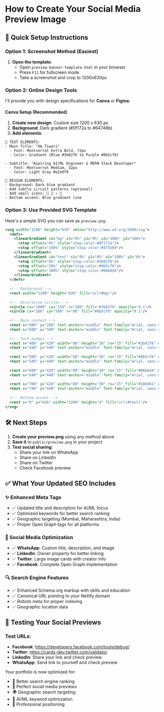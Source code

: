 # How to Create Your Social Media Preview Image

## 📸 **Quick Setup Instructions**

### **Option 1: Screenshot Method (Easiest)**

1. **Open the template**:
   - Open `preview-banner-template.html` in your browser
   - Press `F11` for fullscreen mode
   - Take a screenshot and crop to 1200x630px

### **Option 2: Online Design Tools**

I'll provide you with design specifications for **Canva** or **Figma**:

#### **Canva Setup (Recommended)**
1. **Create new design**: Custom size 1200 x 630 px
2. **Background**: Dark gradient (#0f172a to #64748b)
3. **Add elements**:

```
📝 TEXT ELEMENTS:
- Main Title: "Om Tiwari"
  - Font: Montserrat Extra Bold, 72px
  - Color: Gradient (Blue #3b82f6 to Purple #8b5cf6)
  
- Subtitle: "Aspiring AI/ML Engineer & MERN Stack Developer"
  - Font: Montserrat Medium, 32px
  - Color: Light Gray #e2e8f0

🎨 DESIGN ELEMENTS:
- Background: Dark blue gradient
- Add subtle circuit patterns (optional)
- Add small icons: 🤖 🐍 ⚛️ 🚀
- Bottom accent: Blue gradient line
```

### **Option 3: Use Provided SVG Template**

Here's a simple SVG you can save as `preview.png`:

```svg
<svg width="1200" height="630" xmlns="http://www.w3.org/2000/svg">
  <defs>
    <linearGradient id="bg" x1="0%" y1="0%" x2="100%" y2="100%">
      <stop offset="0%" style="stop-color:#0f172a"/>
      <stop offset="100%" style="stop-color:#475569"/>
    </linearGradient>
    <linearGradient id="text" x1="0%" y1="0%" x2="100%" y2="0%">
      <stop offset="0%" style="stop-color:#3b82f6"/>
      <stop offset="50%" style="stop-color:#8b5cf6"/>
      <stop offset="100%" style="stop-color:#06b6d4"/>
    </linearGradient>
  </defs>
  
  <!-- Background -->
  <rect width="1200" height="630" fill="url(#bg)"/>
  
  <!-- Decorative circles -->
  <circle cx="1000" cy="150" r="100" fill="#3b82f6" opacity="0.1"/>
  <circle cx="200" cy="500" r="80" fill="#8b5cf6" opacity="0.1"/>
  
  <!-- Main content -->
  <text x="600" y="280" text-anchor="middle" font-family="Arial, sans-serif" font-size="72" font-weight="bold" fill="url(#text)">Om Tiwari</text>
  <text x="600" y="340" text-anchor="middle" font-family="Arial, sans-serif" font-size="28" fill="#e2e8f0">Aspiring AI/ML Engineer &amp; MERN Stack Developer</text>
  
  <!-- Tech badges -->
  <rect x="400" y="420" width="80" height="30" rx="15" fill="#3b82f6" opacity="0.2"/>
  <text x="440" y="440" text-anchor="middle" font-family="Arial, sans-serif" font-size="14" fill="#3b82f6">AI/ML</text>
  
  <rect x="500" y="420" width="80" height="30" rx="15" fill="#8b5cf6" opacity="0.2"/>
  <text x="540" y="440" text-anchor="middle" font-family="Arial, sans-serif" font-size="14" fill="#8b5cf6">Python</text>
  
  <rect x="600" y="420" width="80" height="30" rx="15" fill="#06b6d4" opacity="0.2"/>
  <text x="640" y="440" text-anchor="middle" font-family="Arial, sans-serif" font-size="14" fill="#06b6d4">React</text>
  
  <rect x="700" y="420" width="80" height="30" rx="15" fill="#10b981" opacity="0.2"/>
  <text x="740" y="440" text-anchor="middle" font-family="Arial, sans-serif" font-size="14" fill="#10b981">Node.js</text>
  
  <!-- Bottom accent -->
  <rect x="0" y="626" width="1200" height="4" fill="url(#text)"/>
</svg>
```

## 🛠️ **Next Steps**

1. **Create your preview.png** using any method above
2. **Save it** to `public/preview.png` in your project
3. **Test social sharing**:
   - Share your link on WhatsApp
   - Share on LinkedIn
   - Share on Twitter
   - Check Facebook preview

## ✅ **What Your Updated SEO Includes**

### **✨ Enhanced Meta Tags**
- ✅ Updated title and description for AI/ML focus
- ✅ Optimized keywords for better search ranking
- ✅ Geographic targeting (Mumbai, Maharashtra, India)
- ✅ Proper Open Graph tags for all platforms

### **📱 Social Media Optimization**
- ✅ **WhatsApp**: Custom title, description, and image
- ✅ **LinkedIn**: Owner property for better linking
- ✅ **Twitter**: Large image cards with creator info
- ✅ **Facebook**: Complete Open Graph implementation

### **🔍 Search Engine Features**
- ✅ Enhanced Schema.org markup with skills and education
- ✅ Canonical URL pointing to your Netlify domain
- ✅ Robots meta for proper indexing
- ✅ Geographic location data

## 🧪 **Testing Your Social Previews**

### **Test URLs:**
- **Facebook**: https://developers.facebook.com/tools/debug/
- **Twitter**: https://cards-dev.twitter.com/validator
- **LinkedIn**: Share your link and check preview
- **WhatsApp**: Send link to yourself and check preview

Your portfolio is now optimized for:
- 🎯 Better search engine ranking
- 📱 Perfect social media previews  
- 🌍 Geographic search targeting
- 🤖 AI/ML keyword optimization
- 💼 Professional positioning